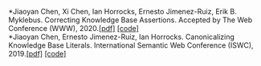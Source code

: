 *Jiaoyan Chen, Xi Chen, Ian Horrocks, Ernesto Jimenez-Ruiz, Erik B. Myklebus. Correcting Knowledge Base Assertions. Accepted by The Web Conference (WWW), 2020.[[pdf]](https://arxiv.org/pdf/2001.06917.pdf) [[code]](https://github.com/ChenJiaoyan/KG_Curation)    
*Jiaoyan Chen, Ernesto Jimenez-Ruiz, Ian Horrocks. Canonicalizing Knowledge Base Literals. International Semantic Web Conference (ISWC), 2019.[[pdf]](https://arxiv.org/pdf/1906.11180.pdf) [[code]](https://github.com/ChenJiaoyan/KG_Curation)    
